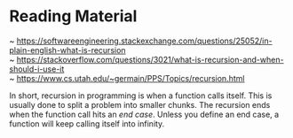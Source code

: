 # Reading Material

~ https://softwareengineering.stackexchange.com/questions/25052/in-plain-english-what-is-recursion  
~ https://stackoverflow.com/questions/3021/what-is-recursion-and-when-should-i-use-it  
~ https://www.cs.utah.edu/~germain/PPS/Topics/recursion.html  

In short, recursion in programming is when a function calls itself. This is usually done to split a problem into smaller chunks. The recursion ends when the function call hits an _end case_. Unless you define an end case, a function will keep calling itself into infinity.
